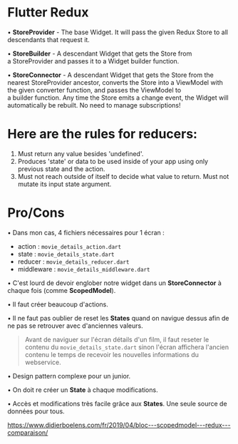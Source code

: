 Flutter Redux
===============
• **StoreProvider** - The base Widget. It will pass the given Redux Store to all descendants that request it.

• **StoreBuilder** - A descendant Widget that gets the Store from a StoreProvider and passes it to a Widget builder function.

• **StoreConnector** - A descendant Widget that gets the Store from the nearest StoreProvider ancestor, converts the Store into a ViewModel with the given converter function, and passes the ViewModel to a builder function. Any time the Store emits a change event, the Widget will automatically be rebuilt. No need to manage subscriptions!

Here are the rules for reducers:
===============

1. Must return any value besides 'undefined'.
2. Produces 'state' or data to be used inside of your app using only previous state and the action.
3. Must not reach outside of itself to decide what value to return.
Must not mutate its input state argument.


Pro/Cons
===============
• Dans mon cas, 4 fichiers nécessaires pour 1 écran :
* action : `movie_details_action.dart`
* state : `movie_details_state.dart`
* reducer : `movie_details_reducer.dart`
* middleware : `movie_details_middleware.dart`

• C'est lourd de devoir englober notre widget dans un **StoreConnector** à chaque fois (comme **ScopedModel**).

• Il faut créer beaucoup d'actions.

• Il ne faut pas oublier de reset les **States** quand on navigue dessus afin de ne pas se retrouver avec d'anciennes valeurs.
> Avant de naviguer sur l'écran détails d'un film, il faut reseter le contenu du `movie_details_state.dart` sinon l'écran affichera l'ancien contenu le temps de recevoir les nouvelles informations du webservice.

• Design pattern complexe pour un junior.

• On doit re créer un **State** à chaque modifications.

• Accès et modifications très facile grâce aux **States**. Une seule source de données pour tous.


https://www.didierboelens.com/fr/2019/04/bloc---scopedmodel---redux---comparaison/
